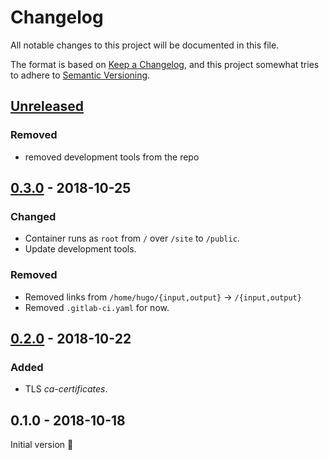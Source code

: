 # Changelog

All notable changes to this project will be documented in this file.

The format is based on [Keep a Changelog](https://keepachangelog.com/),
and this project somewhat tries to adhere to [Semantic Versioning](https://semver.org/).

## [Unreleased]

### Removed

- removed development tools from the repo

## [0.3.0][] - 2018-10-25

### Changed

- Container runs as `root` from `/` over `/site` to `/public`.
- Update development tools.

### Removed

- Removed links from `/home/hugo/{input,output}` → `/{input,output}`
- Removed `.gitlab-ci.yaml` for now.

## [0.2.0][] - 2018-10-22

### Added

- TLS _ca-certificates_.


## 0.1.0 - 2018-10-18

Initial version :tada:

[Unreleased]: https://git.uberspace.is/uberspace/homepage/cms-engine/compare/v0.3.0...HEAD
[0.3.0]: https://git.uberspace.is/uberspace/homepage/cms-engine/compare/v0.2.0...v0.3.0
[0.2.0]: https://git.uberspace.is/uberspace/homepage/cms-engine/compare/v0.1.0...v0.2.0
